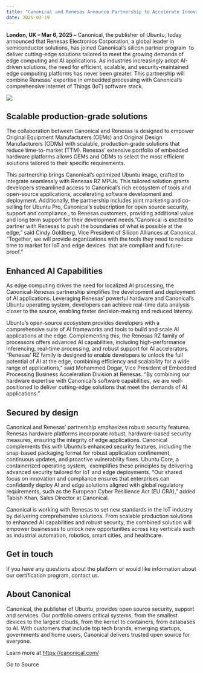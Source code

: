 ```yaml
---
title: "Canonical and Renesas Announce Partnership to Accelerate Innovation in Enterprise AI"
date: 2025-03-19
---
```


**London, UK – Mar 6, 2025 –** Canonical, the publisher of Ubuntu, today announced that Renesas Electronics Corporation, a global leader in semiconductor solutions, has joined Canonical’s silicon partner program  to deliver cutting-edge solutions tailored to meet the growing demands of edge computing and AI applications. As industries increasingly adopt AI-driven solutions, the need for efficient, scalable, and security-maintained edge computing platforms has never been greater. This partnership will combine Renesas’ expertise in embedded processing with Canonical’s comprehensive internet of Things (IoT) software stack.

![](https://res.cloudinary.com/canonical/image/fetch/f_auto,q_auto,fl_sanitize,c_fill,w_1280,h_265/https://ubuntu.com/wp-content/uploads/3822/ubuntu-renesas-rz-logos.png)

## Scalable production-grade solutions 

The collaboration between Canonical and Renesas is designed to empower Original Equipment Manufacturers (OEMs) and Original Design Manufacturers (ODMs) with scalable, production-grade solutions that reduce time-to-market (TTM). Renesas’ extensive portfolio of embedded hardware platforms allows OEMs and ODMs to select the most efficient solutions tailored to their specific requirements. 

This partnership brings Canonical’s optimized Ubuntu image, crafted to integrate seamlessly with Renesas RZ MPUs. This tailored solution grants developers streamlined access to Canonical’s rich ecosystem of tools and open-source applications, accelerating software development and deployment. Additionally, the partnership includes joint marketing and co-selling for Ubuntu Pro, Canonical’s subscription for open source security, support and compliance , to Renesas customers, providing additional value and long term support for their development needs.”Canonical is excited to partner with Renesas to push the boundaries of what is possible at the edge,” said Cindy Goldberg, Vice President of Silicon Alliances at Canonical. “Together, we will provide organizations with the tools they need to reduce time to market for IoT and edge devices  that are compliant and future-proof.”

## Enhanced AI Capabilities 

As edge computing drives the need for localized AI processing, the Canonical-Renesas partnership simplifies the development and deployment of AI applications. Leveraging Renesas’ powerful hardware and Canonical’s Ubuntu operating system, developers can achieve real-time data analysis closer to the source, enabling faster decision-making and reduced latency.

Ubuntu’s open-source ecosystem provides developers with a comprehensive suite of AI frameworks and tools to build and scale AI applications at the edge. Complementing this, the Renesas RZ family of processors offers advanced AI capabilities, including high-performance inferencing, real-time processing, and robust support for AI accelerators. “Renesas’ RZ family is designed to enable developers to unlock the full potential of AI at the edge, combining efficiency and scalability for a wide range of applications,” said Mohammed Dogar, Vice President of Embedded Processing Business Acceleration Division at Renesas. “By combining our hardware expertise with Canonical’s software capabilities, we are well-positioned to deliver cutting-edge solutions that meet the demands of AI applications.”

## Secured by design 

Canonical and Renesas’ partnership emphasizes robust security features. Renesas hardware platforms incorporate robust, hardware-based security measures, ensuring the integrity of edge applications. Canonical complements this with Ubuntu’s enhanced security features, including the snap-based packaging format for robust application confinement, continuous updates, and proactive vulnerability fixes. Ubuntu Core, a containerized operating system,  exemplifies these principles by delivering advanced security tailored for IoT and edge deployments. “Our shared focus on innovation and compliance ensures that enterprises can confidently deploy AI and edge solutions aligned with global regulatory requirements, such as the European Cyber Resilience Act (EU CRA),” added Tabish Khan, Sales Director at Canonical.

Canonical is working with Renesas to set new standards in the IoT industry by delivering comprehensive solutions. From scalable production solutions to enhanced AI capabilities and robust security, the combined solution will empower businesses to unlock new opportunities across key verticals such as industrial automation, robotics, smart cities, and healthcare.

## Get in touch

If you have any questions about the platform or would like information about our certification program, contact us.

## About Canonical

Canonical, the publisher of Ubuntu, provides open source security, support and services. Our portfolio covers critical systems, from the smallest devices to the largest clouds, from the kernel to containers, from databases to AI. With customers that include top tech brands, emerging startups, governments and home users, Canonical delivers trusted open source for everyone. 

Learn more at https://canonical.com/  

Go to Source
